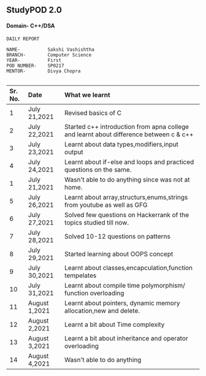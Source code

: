 ## StudyPOD 2.0

#### Domain- C++/DSA
    DAILY REPORT

```http
NAME-          Sakshi Vashishtha
BRANCH-        Computer Science
YEAR-          First
POD NUMBER-    SP0217
MENTOR-        Divya Chopra
  
```

| Sr. No.   | Date     | What we learnt                |
| :----     | :------- | :------------------------- |
| 1         |July 21,2021 | Revised basics of C  |
| 2         |July 22,2021 | Started c++ introduction from apna college and learnt about difference between c & c++  |
| 3         |July 23,2021 | Learnt about data types,modifiers,input output  |
| 4         |July 24,2021 | Learnt about if-else and loops and practiced questions on the same. |
| 1         |July 21,2021 | Wasn't able to do anything since was not at home.  |
| 5         |July 26,2021 | Learnt about array,structurs,enums,strings from youtube as well as GFG|
| 6         |July 27,2021 | Solved few questions on Hackerrank of the topics studied till now. |
| 7         |July 28,2021 | Solved 10-12 questions on patterns |
| 8         |July 29,2021 | Started learning about OOPS concept  |
| 9         |July 30,2021 |Learnt about classes,encapculation,function tempelates  |
| 10        |July 31,2021 |Learnt about compile time polymorphism/ function overloading |
| 11        |August 1,2021 | Learnt about pointers, dynamic memory allocation,new and delete.  |
| 12        |August 2,2021 | Learnt a bit about Time complexity  |
| 13        |August 3,2021 | Learnt a bit about inheritance and operator overloading   |
| 14        |August 4,2021 | Wasn't able to do anything  |
